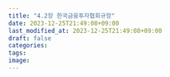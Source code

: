 ```yaml
---
title: "4.2장 한국금융투자협회규정"
date: 2023-12-25T21:49:08+09:00
last_modified_at: 2023-12-25T21:49:08+09:00
draft: false 
categories: 
tags:
image: 
---
```


